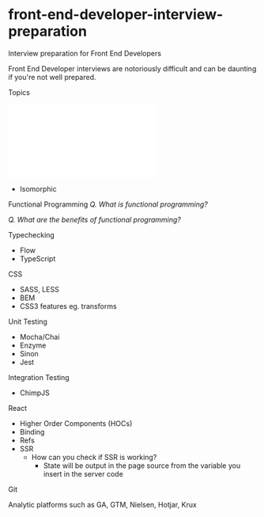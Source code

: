 # front-end-developer-interview-preparation
Interview preparation for Front End Developers

Front End Developer interviews are notoriously difficult and can be daunting if you're not well prepared.

Topics

![JavaScript](./javascript/javascript.md)
- Isomorphic

Functional Programming
*Q. What is functional programming?*


*Q. What are the benefits of functional programming?*



Typechecking
- Flow
- TypeScript


CSS
- SASS, LESS
- BEM
- CSS3 features eg. transforms

Unit Testing
- Mocha/Chai
- Enzyme
- Sinon
- Jest

Integration Testing
- ChimpJS

React
- Higher Order Components (HOCs)
- Binding
- Refs
- SSR
    - How can you check if SSR is working?
        - State will be output in the page source from the variable you insert in the server code


Git


Analytic platforms such as GA, GTM, Nielsen, Hotjar, Krux

